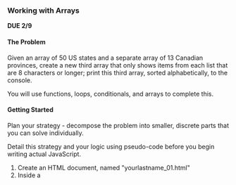 ### Working with Arrays
**DUE 2/9**

#### The Problem

Given an array of 50 US states and a separate array of 13 Canadian provinces, create a new third array that only shows items from each list that are 8 characters or longer; print this third array, sorted alphabetically, to the console.

You will use functions, loops, conditionals, and arrays to complete this.

#### Getting Started
Plan your strategy - decompose the problem into smaller, discrete parts that you can solve individually.

Detail this strategy and your logic using pseudo-code before you begin writing actual JavaScript.

1. Create an HTML document, named "yourlastname_01.html"
2. Inside a <script> tag, create a JavaScript program that:
   - Contains the two arrays below - one for the states, one for the provinces
   - Loops through each array
   - Calls a function for each item. The function should accept two arguments:
      - The name of a third array, where matches are stored
      - The length of the string needed for a match (in this case, the number 8)
    - If the string is **greater or equal to** eight characters, add the item to a new array
    - If the string is **less than** 8 characters, print "The string XXX is less than 8 characters" to the console
    - When finished with the loop, print out the list of matches, sorted alphabetically.

  You must submit your HTML file by uploading it to D2L by 5pm on the due date

#### Submitting Your Work
You must submit a single HTML document containing your JavaScript code and a document (preferably PDF) with your process - how you started to think of the problem, what steps you needed to take, what was important to focus on, etc..

#### The Arrays:

```
const provinces = ["Alberta", "British Columbia", "Manitoba", "New Brunswick", "Newfoundland and Labrador", 
  "Northwest Territories", "Nova Scotia", "Nunavut", "Ontario", "Prince Edward Island", "Quebec", "Saskatchewan", "Yukon"]
```
  ```
  const states = ["Alabama", "Alaska", "Arizona", "Arkansas", "California", "Colorado", "Connecticut", "Delaware", 
  "Florida", "Georgia", "Hawaii", "Idaho", "Illinois", "Indiana", "Iowa", "Kansas", "Kentucky", "Louisiana", "Maine", 
  "Maryland", "Massachusetts", "Michigan", "Minnesota", "Mississippi", "Missouri", "Montana", "Nebraska", "Nevada", "New Hampshire", 
  "New Jersey", "New Mexico", "New York", "North Carolina", "North Dakota", "Ohio", "Oklahoma", "Oregon", "Pennsylvania", 
  "Rhode Island", "South Carolina", "South Dakota", "Tennessee", "Texas", "Utah", "Vermont", "Virginia", "Washington", 
  "West Virginia", "Wisconsin", "Wyoming"];
  ```
